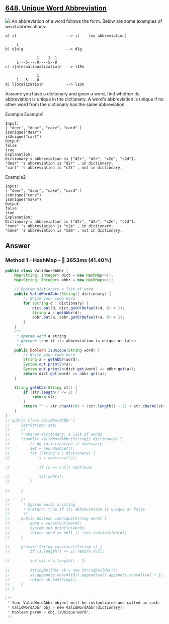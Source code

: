 ## [648. Unique Word Abbreviation](https://www.lintcode.com/problem/unique-word-abbreviation/description?_from=ladder&&fromId=14)

![](https://github.com/weltond/DataStructure/blob/master/medium.PNG)
An abbreviation of a word follows the form<first letter><number><last letter>. Below are some examples of word abbreviations:

```
a) it                      --> it    (no abbreviation)

     1
b) d|o|g                   --> d1g

              1    1  1
     1---5----0----5--8
c) i|nternationalizatio|n  --> i18n

              1
     1---5----0
d) l|ocalizatio|n          --> l10n
```

Assume you have a dictionary and given a word, find whether its abbreviation is unique in the dictionary. A word's abbreviation is unique if no other word from the dictionary has the same abbreviation.

Example
Example1

```
Input:
[ "deer", "door", "cake", "card" ]
isUnique("dear")
isUnique("cart")
Output:
false
true
Explanation:
Dictionary's abbreviation is ["d2r", "d2r", "c2e", "c2d"].
"dear" 's abbreviation is "d2r" , in dictionary.
"cart" 's abbreviation is "c2t" , not in dictionary.
```

Example2

```
Input:
[ "deer", "door", "cake", "card" ]
isUnique("cane")
isUnique("make")
Output:
false
true
Explanation:
Dictionary's abbreviation is ["d2r", "d2r", "c2e", "c2d"].
"cane" 's abbreviation is "c2e" , in dictionary.
"make" 's abbreviation is "m2e" , not in dictionary.
```

## Answer
### Method 1 - HashMap - :rabbit: 3653ms (41.40%)

```java
public class ValidWordAbbr {
    Map<String, Integer> dict = new HashMap<>();
    Map<String, Integer> abbr = new HashMap<>();

    // @param dictionary a list of word
    public ValidWordAbbr(String[] dictionary) {
        // Write your code here
        for (String d : dictionary) {
            dict.put(d, dict.getOrDefault(d, 0) + 1);
            String a = getAbbr(d);
            abbr.put(a, abbr.getOrDefault(a, 0) + 1);
        }
    }
    /**
     * @param word a string
     * @return true if its abbreviation is unique or false
     */
    public boolean isUnique(String word) {
        // Write your code here
        String a = getAbbr(word);
        System.out.println(a);
        System.out.println(dict.get(word) == abbr.get(a));
        return dict.get(word) == abbr.get(a);
    }

    String getAbbr(String str) {
        if (str.length() <= 2) {
            return str;
        }
        return "" + str.charAt(0) + (str.length() - 2) + str.charAt(str.length() - 1);
    }
}
// public class ValidWordAbbr {
//     Set<String> set;
//     /*
//     * @param dictionary: a list of words
//     */public ValidWordAbbr(String[] dictionary) {
//         // do intialization if necessary
//         set = new HashSet();
//         for (String s : dictionary) {
//             s = construct(s);
            
//             if (s == null) continue;
            
//             set.add(s);
//         }
        
//     }

//     /*
//      * @param word: a string
//      * @return: true if its abbreviation is unique or false
//      */
//     public boolean isUnique(String word) {
//         word = construct(word);
//         System.out.println(word);
//         return word == null || !set.contains(word);
//     }
    
//     private String construct(String s) {
//         if (s.length() <= 2) return null;
        
//         int val = s.length() - 2;
    
//         StringBuilder sb = new StringBuilder();
//         sb.append(s.charAt(0)).append(val).append(s.charAt(val + 1));
//         return sb.toString();
//     }
// }

/**
 * Your ValidWordAbbr object will be instantiated and called as such:
 * ValidWordAbbr obj = new ValidWordAbbr(dictionary);
 * boolean param = obj.isUnique(word);
 */
```
